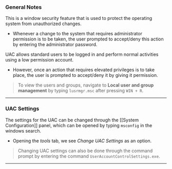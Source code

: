 ### General Notes

This is a window security feature that is used to protect the operating system from unauthorized changes.
- Whenever a change to the system that requires administrator permission is to be taken, the user prompted to accept/deny this action by entering the administrator password.

UAC allows standard users to be logged in and perform normal activities using a low permission account.
- However, once an action that requires elevated privileges is to take place, the user is prompted to accept/deny it by giving it permission.

> To view the users and groups, navigate to **Local user and group management** by typing `lusrmgr.msc` after pressing `WIN + R`.

---
### UAC Settings

The settings for the UAC can be changed through the [[System Configuration]] panel, which can be opened by typing `msconfig` in the windows search.
- Opening the *tools* tab, we see *Change UAC Settings* as an option.

> Changing UAC settings can also be done through the command prompt by entering the command `UserAccountControlSettings.exe`.

---
